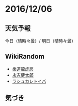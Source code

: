 # 2016/12/06

## 天気予報

今日（晴時々曇）/ 明日（晴時々曇）

## WikiRandom

* [柔道龍虎房](https://ja.wikipedia.org/wiki/%E6%9F%94%E9%81%93%E9%BE%8D%E8%99%8E%E6%88%BF)
* [永吉健太郎](https://ja.wikipedia.org/wiki/%E6%B0%B8%E5%90%89%E5%81%A5%E5%A4%AA%E9%83%8E)
* [ラシュカレトイバ](https://ja.wikipedia.org/wiki/%E3%83%A9%E3%82%B7%E3%83%A5%E3%82%AB%E3%83%AC%E3%83%88%E3%82%A4%E3%83%90)

## 気づき

